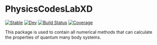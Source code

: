 # PhysicsCodesLabXD

[![Stable](https://img.shields.io/badge/docs-stable-blue.svg)](https://PhysicsCodesLab.github.io/PhysicsCodesLabXD.jl/stable/)
[![Dev](https://img.shields.io/badge/docs-dev-blue.svg)](https://PhysicsCodesLab.github.io/PhysicsCodesLabXD.jl/dev/)
[![Build Status](https://github.com/PhysicsCodesLab/PhysicsCodesLabXD.jl/actions/workflows/CI.yml/badge.svg?branch=main)](https://github.com/PhysicsCodesLab/PhysicsCodesLabXD.jl/actions/workflows/CI.yml?query=branch%3Amain)
[![Coverage](https://codecov.io/gh/PhysicsCodesLab/PhysicsCodesLabXD.jl/branch/main/graph/badge.svg)](https://codecov.io/gh/PhysicsCodesLab/PhysicsCodesLabXD.jl)

This package is used to contain all numerical methods that can calculate the properties of quantum many body systems.
